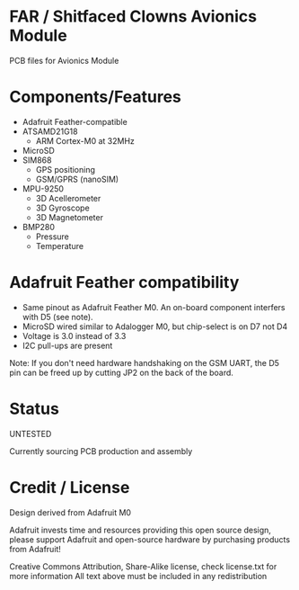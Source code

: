 # FAR / Shitfaced Clowns Avionics Module

PCB files for Avionics Module


# Components/Features 

* Adafruit Feather-compatible
* ATSAMD21G18
  * ARM Cortex-M0 at 32MHz
* MicroSD
* SIM868
  * GPS positioning
  * GSM/GPRS (nanoSIM)
* MPU-9250
  * 3D Acellerometer
  * 3D Gyroscope
  * 3D Magnetometer
* BMP280
  * Pressure
  * Temperature


# Adafruit Feather compatibility

* Same pinout as Adafruit Feather M0. An on-board component interfers with D5 (see note).
* MicroSD wired similar to Adalogger M0, but chip-select is on D7 not D4
* Voltage is 3.0 instead of 3.3
* I2C pull-ups are present

Note: If you don't need hardware handshaking on the GSM UART, the D5 pin can be freed up by cutting JP2 on the back of the board.


# Status

UNTESTED

Currently sourcing PCB production and assembly

# Credit / License

Design derived from Adafruit M0 

Adafruit invests time and resources providing this open source design, 
please support Adafruit and open-source hardware by purchasing 
products from Adafruit!

Creative Commons Attribution, Share-Alike license, check license.txt for more information
All text above must be included in any redistribution
